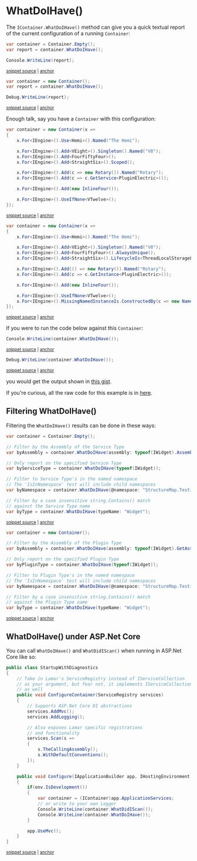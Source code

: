# WhatDoIHave()

The `IContainer.WhatDoIHave()` method can give you a quick textual report of the current configuration of a running `Container`:

<!-- snippet: sample_whatdoihave-simple -->
<a id='snippet-sample_whatdoihave-simple'></a>
```cs
var container = Container.Empty();
var report = container.WhatDoIHave();

Console.WriteLine(report);
```
<sup><a href='https://github.com/JasperFx/lamar/blob/master/src/Lamar.Testing/IoC/Diagnostics/WhatDoIHave_smoke_tests.cs#L21-L28' title='Snippet source file'>snippet source</a> | <a href='#snippet-sample_whatdoihave-simple' title='Start of snippet'>anchor</a></sup>
<a id='snippet-sample_whatdoihave-simple-1'></a>
```cs
var container = new Container();
var report = container.WhatDoIHave();

Debug.WriteLine(report);
```
<sup><a href='https://github.com/JasperFx/lamar/blob/master/src/StructureMap.Testing/WhatDoIHave_Smoke_Tester.cs#L14-L19' title='Snippet source file'>snippet source</a> | <a href='#snippet-sample_whatdoihave-simple-1' title='Start of snippet'>anchor</a></sup>
<!-- endSnippet -->

Enough talk, say you have a `Container` with this configuration:

<!-- snippet: sample_what_do_i_have_container -->
<a id='snippet-sample_what_do_i_have_container'></a>
```cs
var container = new Container(x =>
{
    x.For<IEngine>().Use<Hemi>().Named("The Hemi");

    x.For<IEngine>().Add<VEight>().Singleton().Named("V8");
    x.For<IEngine>().Add<FourFiftyFour>();
    x.For<IEngine>().Add<StraightSix>().Scoped();

    x.For<IEngine>().Add(c => new Rotary()).Named("Rotary");
    x.For<IEngine>().Add(c => c.GetService<PluginElectric>());

    x.For<IEngine>().Add(new InlineFour());

    x.For<IEngine>().UseIfNone<VTwelve>();
});
```
<sup><a href='https://github.com/JasperFx/lamar/blob/master/src/Lamar.Testing/IoC/Diagnostics/WhatDoIHave_smoke_tests.cs#L34-L52' title='Snippet source file'>snippet source</a> | <a href='#snippet-sample_what_do_i_have_container' title='Start of snippet'>anchor</a></sup>
<a id='snippet-sample_what_do_i_have_container-1'></a>
```cs
var container = new Container(x =>
{
    x.For<IEngine>().Use<Hemi>().Named("The Hemi");

    x.For<IEngine>().Add<VEight>().Singleton().Named("V8");
    x.For<IEngine>().Add<FourFiftyFour>().AlwaysUnique();
    x.For<IEngine>().Add<StraightSix>().LifecycleIs<ThreadLocalStorageLifecycle>();

    x.For<IEngine>().Add(() => new Rotary()).Named("Rotary");
    x.For<IEngine>().Add(c => c.GetInstance<PluginElectric>());

    x.For<IEngine>().Add(new InlineFour());

    x.For<IEngine>().UseIfNone<VTwelve>();
    x.For<IEngine>().MissingNamedInstanceIs.ConstructedBy(c => new NamedEngine(c.RequestedName));
});
```
<sup><a href='https://github.com/JasperFx/lamar/blob/master/src/StructureMap.Testing/WhatDoIHave_Smoke_Tester.cs#L25-L42' title='Snippet source file'>snippet source</a> | <a href='#snippet-sample_what_do_i_have_container-1' title='Start of snippet'>anchor</a></sup>
<!-- endSnippet -->

If you were to run the code below against this `Container`:

<!-- snippet: sample_whatdoihave_everything -->
<a id='snippet-sample_whatdoihave_everything'></a>
```cs
Console.WriteLine(container.WhatDoIHave());
```
<sup><a href='https://github.com/JasperFx/lamar/blob/master/src/Lamar.Testing/IoC/Diagnostics/WhatDoIHave_smoke_tests.cs#L54-L58' title='Snippet source file'>snippet source</a> | <a href='#snippet-sample_whatdoihave_everything' title='Start of snippet'>anchor</a></sup>
<a id='snippet-sample_whatdoihave_everything-1'></a>
```cs
Debug.WriteLine(container.WhatDoIHave());
```
<sup><a href='https://github.com/JasperFx/lamar/blob/master/src/StructureMap.Testing/WhatDoIHave_Smoke_Tester.cs#L44-L46' title='Snippet source file'>snippet source</a> | <a href='#snippet-sample_whatdoihave_everything-1' title='Start of snippet'>anchor</a></sup>
<!-- endSnippet -->

  you would get the output shown in [this gist](https://gist.github.com/jeremydmiller/7eae90eda21cc47ed24fa30623f9feb2).

If you're curious, all the raw code for this example is in [here](https://github.com/JasperFx/lamar/blob/master/src/Lamar.Testing/IoC/Diagnostics/WhatDoIHave_smoke_tests.cs).

## Filtering WhatDoIHave()

Filtering the `WhatDoIHave()` results can be done in these ways:

<!-- snippet: sample_whatdoihave-filtering -->
<a id='snippet-sample_whatdoihave-filtering'></a>
```cs
var container = Container.Empty();

// Filter by the Assembly of the Service Type
var byAssembly = container.WhatDoIHave(assembly: typeof(IWidget).Assembly);

// Only report on the specified Service Type
var byServiceType = container.WhatDoIHave(typeof(IWidget));

// Filter to Service Type's in the named namespace
// The 'IsInNamespace' test will include child namespaces
var byNamespace = container.WhatDoIHave(@namespace: "StructureMap.Testing.Widget");

// Filter by a case insensitive string.Contains() match
// against the Service Type name
var byType = container.WhatDoIHave(typeName: "Widget");
```
<sup><a href='https://github.com/JasperFx/lamar/blob/master/src/Lamar.Testing/IoC/Diagnostics/WhatDoIHave_smoke_tests.cs#L114-L132' title='Snippet source file'>snippet source</a> | <a href='#snippet-sample_whatdoihave-filtering' title='Start of snippet'>anchor</a></sup>
<a id='snippet-sample_whatdoihave-filtering-1'></a>
```cs
var container = new Container();

// Filter by the Assembly of the Plugin Type
var byAssembly = container.WhatDoIHave(assembly: typeof(IWidget).GetAssembly());

// Only report on the specified Plugin Type
var byPluginType = container.WhatDoIHave(typeof(IWidget));

// Filter to Plugin Type's in the named namespace
// The 'IsInNamespace' test will include child namespaces
var byNamespace = container.WhatDoIHave(@namespace: "StructureMap.Testing.Widget");

// Filter by a case insensitive string.Contains() match
// against the Plugin Type name
var byType = container.WhatDoIHave(typeName: "Widget");
```
<sup><a href='https://github.com/JasperFx/lamar/blob/master/src/StructureMap.Testing/WhatDoIHave_Smoke_Tester.cs#L159-L175' title='Snippet source file'>snippet source</a> | <a href='#snippet-sample_whatdoihave-filtering-1' title='Start of snippet'>anchor</a></sup>
<!-- endSnippet -->

## WhatDoIHave() under ASP.Net Core

You can call `WhatDoIHave()` and `WhatDidIScan()` when running in ASP.Net Core like so:

<!-- snippet: sample_whatdoihave-aspnetcore -->
<a id='snippet-sample_whatdoihave-aspnetcore'></a>
```cs
public class StartupWithDiagnostics
{
    // Take in Lamar's ServiceRegistry instead of IServiceCollection
    // as your argument, but fear not, it implements IServiceCollection
    // as well
    public void ConfigureContainer(ServiceRegistry services)
    {
        // Supports ASP.Net Core DI abstractions
        services.AddMvc();
        services.AddLogging();

        // Also exposes Lamar specific registrations
        // and functionality
        services.Scan(s =>
        {
            s.TheCallingAssembly();
            s.WithDefaultConventions();
        });
    }

    public void Configure(IApplicationBuilder app, IHostingEnvironment env)
    {
        if(env.IsDevelopment())
        {
            var container = (IContainer)app.ApplicationServices;
            // or write to your own Logger
            Console.WriteLine(container.WhatDidIScan());
            Console.WriteLine(container.WhatDoIHave());
        }

        app.UseMvc();
    }
}
```
<sup><a href='https://github.com/JasperFx/lamar/blob/master/src/Lamar.AspNetCoreTests/Samples/StartUp.cs#L63-L97' title='Snippet source file'>snippet source</a> | <a href='#snippet-sample_whatdoihave-aspnetcore' title='Start of snippet'>anchor</a></sup>
<!-- endSnippet -->
